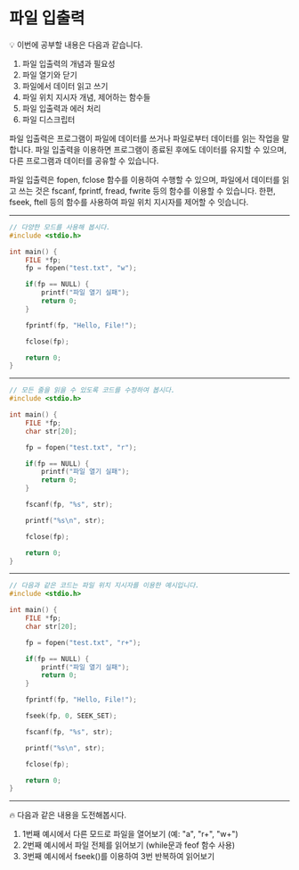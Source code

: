 # 파일 입출력

<aside> 💡 이번에 공부할 내용은 다음과 같습니다.

1. 파일 입출력의 개념과 필요성
2. 파일 열기와 닫기
3. 파일에서 데이터 읽고 쓰기
4. 파일 위치 지시자 개념, 제어하는 함수들
5. 파일 입출력과 에러 처리
6. 파일 디스크립터

파일 입출력은 프로그램이 파일에 데이터를 쓰거나 파일로부터 데이터를 읽는 작업을 말합니다. 파일 입출력을 이용하면 프로그램이 종료된 후에도 데이터를 유지할 수 있으며, 다른 프로그램과 데이터를 공유할 수 있습니다.

파일 입출력은 fopen, fclose 함수를 이용하여 수행할 수 있으며, 파일에서 데이터를 읽고 쓰는 것은 fscanf, fprintf, fread, fwrite 등의 함수를 이용할 수 있습니다. 한편, fseek, ftell 등의 함수를 사용하여 파일 위치 지시자를 제어할 수 잇습니다.

</aside>

---

```c
// 다양한 모드를 사용해 봅시다.
#include <stdio.h>

int main() {
    FILE *fp;
    fp = fopen("test.txt", "w");

    if(fp == NULL) {
        printf("파일 열기 실패");
        return 0;
    }

    fprintf(fp, "Hello, File!");

    fclose(fp);

    return 0;
}
```

---

```c
// 모든 줄을 읽을 수 있도록 코드를 수정하여 봅시다.
#include <stdio.h>

int main() {
    FILE *fp;
    char str[20];

    fp = fopen("test.txt", "r");

    if(fp == NULL) {
        printf("파일 열기 실패");
        return 0;
    }

    fscanf(fp, "%s", str);

    printf("%s\n", str);

    fclose(fp);

    return 0;
}
```

---

```c
// 다음과 같은 코드는 파일 위치 지시자를 이용한 예시입니다.
#include <stdio.h>

int main() {
    FILE *fp;
    char str[20];

    fp = fopen("test.txt", "r+");

    if(fp == NULL) {
        printf("파일 열기 실패");
        return 0;
    }

    fprintf(fp, "Hello, File!");

    fseek(fp, 0, SEEK_SET);

    fscanf(fp, "%s", str);

    printf("%s\n", str);

    fclose(fp);

    return 0;
}
```

---

<aside> 🔥 다음과 같은 내용을 도전해봅시다.

1. 1번째 예시에서 다른 모드로 파일을 열어보기 (예: "a", "r+", "w+")
2. 2번째 예시에서 파일 전체를 읽어보기 (while문과 feof 함수 사용)
3. 3번째 예시에서 fseek()를 이용하여 3번 반복하여 읽어보기

</aside>